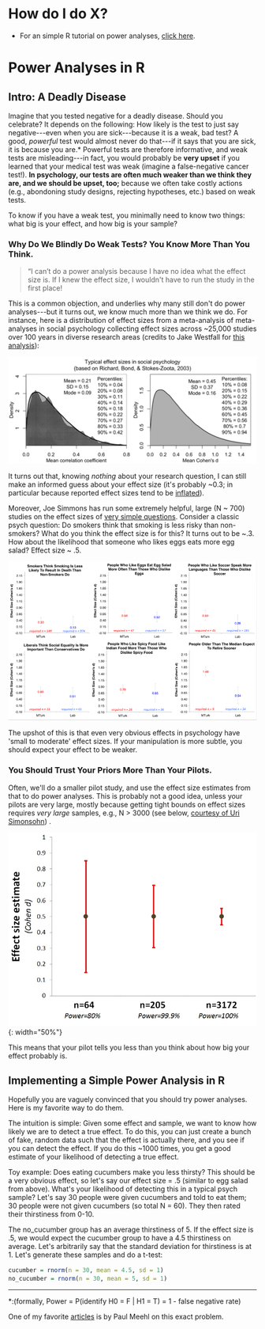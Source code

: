 <!-- https://github.com/pages-themes/minimal/blob/master/index.md?plain=1 -->
# How do I do X?
- For an simple R tutorial on power analyses, [click here](#power).

# <a name="power"></a> Power Analyses in R

## Intro: A Deadly Disease
Imagine that you tested negative for a deadly disease. Should you celebrate? It depends on the following: How likely is the test to just say negative---even when you are sick---because it is a weak, bad test? A good, _powerful_ test would almost never do that---if it says that you are sick, it is because you are.* Powerful tests are therefore informative, and weak tests are misleading---in fact, you would probably be **very upset** if you learned that your medical test was weak (imagine a false-negative cancer test!). **In psychology, our tests are often much weaker than we think they are, and we should be upset, too;** because we often take costly actions (e.g., abondoning study designs, rejecting hypotheses, etc.) based on weak tests.

To know if you have a weak test, you minimally need to know two things: what big is your effect, and how big is your sample?  

### Why Do We Blindly Do Weak Tests? You Know More Than You Think. 
> “I can’t do a power analysis because I have no idea what the effect size is. If I knew the effect size, I wouldn't have to run the study in the first place!

This is a common objection, and underlies why many still don't do power analyses---but it turns out, we know much more than we think we do. For instance, here is a distribution of effect sizes from a meta-analysis of meta-analyses in social psychology collecting effect sizes across ~25,000 studies over 100 years in diverse research areas (credits to Jake Westfall for [this analysis](http://jakewestfall.org/blog/index.php/2015/06/16/dont-fight-the-power-analysis/)):

![Average Power Graph](./assets/images/power_graph.png)

It turns out that, knowing _nothing_ about your research question, I can still make an informed guess about your effect size (it's probably ~0.3; in particular because reported effect sizes tend to be [inflated](https://statmodeling.stat.columbia.edu/2023/05/25/effect-size-expectations-and-common-method-bias/)). 

Moreover, Joe Simmons has run some extremely helpful, large (N ~ 700) studies on the effect sizes of [very simple questions](http://datacolada.org/18#identifier_1_520). Consider a classic psych question: Do smokers think that smoking is less risky than non-smokers? What do you think the effect size is for this? It turns out to be ~.3. How about the likelihood that someone who likes eggs eats more egg salad? Effect size ~ .5.

![MTurk Power Graph](./assets/images/MTurkPower.png)

The upshot of this is that even very obvious effects in psychology have 'small to moderate' effect sizes. If your manipulation is more subtle, you should expect your effect to be weaker. 

### You Should Trust Your Priors More Than Your Pilots.

Often, we'll do a smaller pilot study, and use the effect size estimates from that to do power analyses. This is probably not a good idea, unless your pilots are very large, mostly because getting tight bounds on effect sizes requires _very large_ samples, e.g., N > 3000 (see below, [courtesy of Uri Simonsohn](http://datacolada.org/20#footnote_1_545)) .

![Power Uncertainty Graph](./assets/images/Power_uncertainty.jpg){: width="50%"}

This means that your pilot tells you less than you think about how big your effect probably is.

## Implementing a Simple Power Analysis in R
Hopefully you are vaguely convinced that you should try power analyses. Here is my favorite way to do them. 

The intuition is simple: Given some effect and sample, we want to know how likely we are to detect a true effect. To do this, you can just create a bunch of fake, random data such that the effect is actually there, and you see if you can detect the effect. If you do this ~1000 times, you get a good estimate of your likelihood of detecting a true effect.

Toy example: Does eating cucumbers make you less thirsty? This should be a very obvious effect, so let's say our effect size = .5 (similar to egg salad from above). What's your likelihood of detecting this in a typical psych sample? Let's say 30 people were given cucumbers and told to eat them; 30 people were not given cucumbers (so total N = 60). They then rated their thirstiness from 0-10. 

The no_cucumber group has an average thirstiness of 5. If the effect size is .5, we would expect the cucumber group to have a 4.5 thirstiness on average. Let's arbitrarily say that the standard deviation for thirstiness is at 1. Let's generate these samples and do a t-test:

```R
cucumber = rnorm(n = 30, mean = 4.5, sd = 1)
no_cucumber = rnorm(n = 30, mean = 5, sd = 1)
```



* * * 

*:(formally, Power = P(identify H0 = F | H1 = T) = 1 - false negative rate)

One of my favorite [articles](./paperpile.html) is by Paul Meehl on this exact problem.





